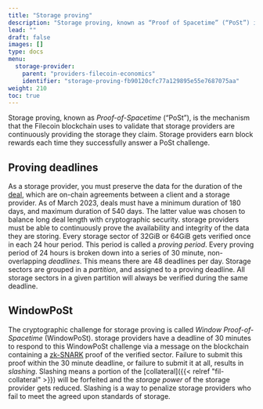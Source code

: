 ```yaml
---
title: "Storage proving"
description: "Storage proving, known as “Proof of Spacetime” (“PoSt”) is the mechanism that validate storage providers are storing the data they claim."
lead: ""
draft: false
images: []
type: docs
menu:
  storage-provider:
    parent: "providers-filecoin-economics"
    identifier: "storage-proving-fb90120cfc77a129895e55e7687075aa"
weight: 210
toc: true
---
```


Storage proving, known as _Proof-of-Spacetime_ (“PoSt”), is the mechanism that the Filecoin blockchain uses to validate that storage providers are continuously providing the storage they claim. Storage providers earn block rewards each time they successfully answer a PoSt challenge.

## Proving deadlines
As a storage provider, you must preserve the data for the duration of the [deal](https://docs.filecoin.io/reference/general/glossary/#deal), which are on-chain agreements between a client and a storage provider. As of March 2023, deals must have a minimum duration of 180 days, and maximum duration of 540 days. The latter value was chosen to balance long deal length with cryptographic security. storage providers must be able to continuously prove the availability and integrity of the data they are storing. Every storage sector of 32GiB or 64GiB gets verified once in each 24 hour period. This period is called a _proving period_. Every proving period of 24 hours is broken down into a series of 30 minute, non-overlapping _deadlines_. This means there are 48 deadlines per day. Storage sectors are grouped in a _partition_, and assigned to a proving deadline. All storage sectors in a given partition will always be verified during the same deadline.

## WindowPoSt

The cryptographic challenge for storage proving is called _Window Proof-of-Spacetime_ (WindowPoSt). storage providers have a deadline of 30 minutes to respond to this WindowPoSt challenge via a message on the blockchain containing a [zk-SNARK](https://en.wikipedia.org/wiki/Zero-knowledge_proof) proof of the verified sector. Failure to submit this proof within the 30 minute deadline, or failure to submit it at all, results in _slashing_. Slashing means a portion of the [collateral]({{< relref "fil-collateral" >}}) will be forfeited <!-- TODO NOBLOCK STEF BOB where does it go? who gets my FIL? it's just burned, right --> and the _storage power_ of the storage provider gets reduced. Slashing is a way to penalize storage providers who fail to meet the agreed upon standards of storage.

<!-- TODO NOBLOCK STEF BOB a lot of duplication here with committed-capacity section -->
